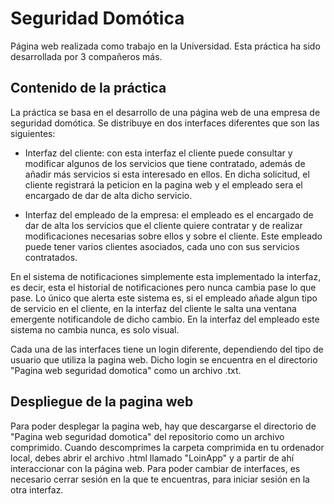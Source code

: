 # Seguridad Domótica
Página web realizada como trabajo en la Universidad. 
Esta práctica ha sido desarrollada por 3 compañeros más.

## Contenido de la práctica
La práctica se basa en el desarrollo de una página web de una empresa de seguridad domótica.
Se distribuye en dos interfaces diferentes que son las siguientes:

* Interfaz del cliente: con esta interfaz el cliente puede consultar y modificar algunos de los servicios que tiene contratado, además de añadir más servicios si esta interesado en ellos. En dicha solicitud, el cliente registrará la peticion en la pagina web y el empleado sera el encargado de dar de alta dicho servicio.

* Interfaz del empleado de la empresa: el empleado es el encargado de dar de alta los servicios que el cliente quiere contratar y de realizar modificaciones necesarias sobre ellos y sobre el cliente. Este empleado puede tener varios clientes asociados, cada uno con sus servicios contratados.

En el sistema de notificaciones simplemente esta implementado la interfaz, es decir, esta el historial de notificaciones pero nunca cambia pase lo que pase. Lo único que alerta este sistema es, si el empleado añade algun tipo de servicio en el cliente, en la interfaz del cliente le salta una ventana emergente notificandole de dicho cambio. En la interfaz del empleado este sistema no cambia nunca, es solo visual.

Cada una de las interfaces tiene un login diferente, dependiendo del tipo de usuario que utiliza la pagina web. Dicho login se encuentra en el directorio "Pagina web seguridad domotica" como un archivo .txt.

## Despliegue de la pagina web
Para poder desplegar la pagina web, hay que descargarse el directorio de "Pagina web seguridad domotica" del repositorio como un archivo comprimido. Cuando descomprimes la carpeta comprimida en tu ordenador local, debes abrir el archivo .html llamado "LoinApp" y a partir de ahí interaccionar con la página web. Para poder cambiar de interfaces, es necesario cerrar sesión en la que te encuentras, para iniciar sesión en la otra interfaz.
